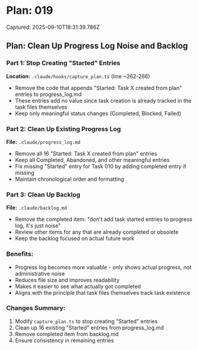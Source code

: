 # Plan: 019

Captured: 2025-09-10T18:31:39.786Z

## Plan: Clean Up Progress Log Noise and Backlog

### Part 1: Stop Creating "Started" Entries
**Location:** `.claude/hooks/capture_plan.ts` (line ~262-266)
- Remove the code that appends "Started: Task X created from plan" entries to progress_log.md
- These entries add no value since task creation is already tracked in the task files themselves
- Keep only meaningful status changes (Completed, Blocked, Failed)

### Part 2: Clean Up Existing Progress Log
**File:** `.claude/progress_log.md`
- Remove all 16 "Started: Task X created from plan" entries
- Keep all Completed, Abandoned, and other meaningful entries
- Fix missing "Started" entry for Task 010 by adding completed entry if missing
- Maintain chronological order and formatting

### Part 3: Clean Up Backlog
**File:** `.claude/backlog.md`
- Remove the completed item: "don't add task started entries to progress log, it's just noise"
- Review other items for any that are already completed or obsolete
- Keep the backlog focused on actual future work

### Benefits:
- Progress log becomes more valuable - only shows actual progress, not administrative noise
- Reduces file size and improves readability
- Makes it easier to see what actually got completed
- Aligns with the principle that task files themselves track task existence

### Changes Summary:
1. Modify `capture_plan.ts` to stop creating "Started" entries
2. Clean up 16 existing "Started" entries from progress_log.md
3. Remove completed item from backlog.md
4. Ensure consistency in remaining entries